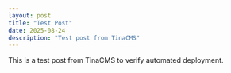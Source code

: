 ```yaml
---
layout: post
title: "Test Post"
date: 2025-08-24
description: "Test post from TinaCMS"
---
```


This is a test post from TinaCMS to verify automated deployment.
